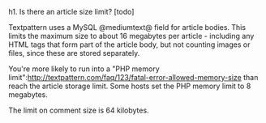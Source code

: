 h1. Is there an article size limit? [todo]

Textpattern uses a MySQL @mediumtext@ field for article bodies.  This limits the maximum size to about 16 megabytes per article - including any HTML tags that form part of the article body, but not counting images or files, since these are stored separately.

You're more likely to run into a "PHP memory limit":http://textpattern.com/faq/123/fatal-error-allowed-memory-size  than reach the article storage limit.  Some hosts set the PHP memory limit to 8 megabytes.

The limit on comment size is 64 kilobytes.

